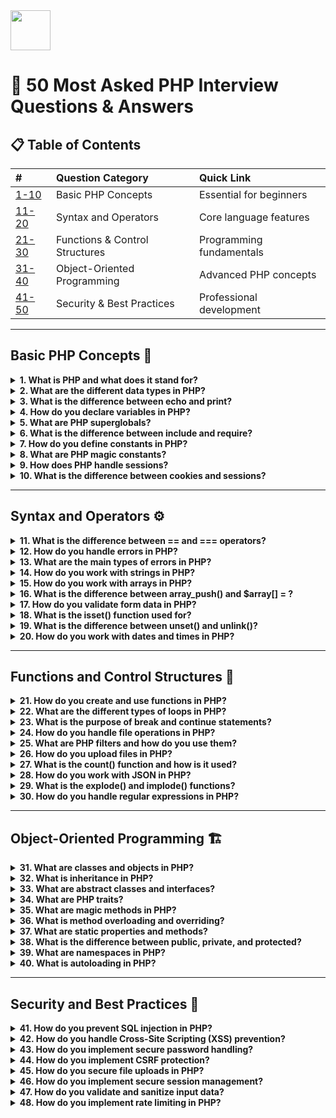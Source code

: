 <img src="https://r2cdn.perplexity.ai/pplx-full-logo-primary-dark%402x.png" style="height:64px;margin-right:32px"/>

# 🚀 50 Most Asked PHP Interview Questions \& Answers

## 📋 Table of Contents

| \# | Question Category | Quick Link |
| :-- | :-- | :-- |
| [1-10](#basic-php-concepts-) | Basic PHP Concepts | Essential for beginners |
| [11-20](#syntax-and-operators-) | Syntax and Operators | Core language features |
| [21-30](#functions-and-control-structures-) | Functions \& Control Structures | Programming fundamentals |
| [31-40](#object-oriented-programming-) | Object-Oriented Programming | Advanced PHP concepts |
| [41-50](#security-and-best-practices-) | Security \& Best Practices | Professional development |


***

## Basic PHP Concepts 🔰

<details>
<summary><strong>1. What is PHP and what does it stand for?</strong></summary>

**Answer:**
PHP originally meant "Personal Home Page" but now stands for "PHP: Hypertext Preprocessor" (recursive acronym). It's a server-side scripting language designed specifically for web development. PHP runs on the server and generates HTML or other content that's sent to the client's browser.[^1]

**Example:**
```php
<?php
echo "Hello, World! Today is " . date('Y-m-d');
?>
```
</details>
<details>
<summary><strong>2. What are the different data types in PHP?</strong></summary>

**Answer:**
PHP supports eight primary data types:[^2]
- **String** - text data
- **Integer** - whole numbers
- **Float/Double** - decimal numbers  
- **Boolean** - true/false
- **Array** - ordered maps
- **Object** - instances of classes
- **NULL** - represents no value
- **Resource** - references to external resources

**Example:**
```php
<?php
$string = "Hello World";        // String
$integer = 42;                  // Integer
$float = 3.14;                  // Float
$boolean = true;                // Boolean
$array = [1, 2, 3];            // Array
$null_var = null;              // NULL
?>
```
</details>
<details>
<summary><strong>3. What is the difference between echo and print?</strong></summary>

**Answer:**
Both `echo` and `print` output data, but they have key differences:[^2]
- **echo**: Can take multiple parameters, has no return value, slightly faster
- **print**: Takes only one parameter, returns 1 (can be used in expressions)

**Example:**
```php
<?php
// echo - multiple parameters
echo "Hello", " ", "World";

// print - single parameter, returns 1
$result = print "Hello World";
echo $result; // Outputs: 1
?>
```
</details>
<details>
<summary><strong>4. How do you declare variables in PHP?</strong></summary>

**Answer:**
Variables in PHP start with a dollar sign ($) followed by the variable name. Variable names must start with a letter or underscore, followed by letters, numbers, or underscores. They are case-sensitive.[^1]

**Example:**
```php
<?php
$name = "John";           // String variable
$age = 25;               // Integer variable
$_private = "hidden";    // Starting with underscore
$userName = "john123";   // CamelCase naming

// Variables are case-sensitive
$Name = "Jane";          // Different from $name
?>
```
</details>
<details>
<summary><strong>5. What are PHP superglobals?</strong></summary>

**Answer:**
Superglobals are built-in variables that are available in all scopes throughout the script. They can be accessed from any function, class, or file without using the `global` keyword.[^2]

**Example:**
```php
<?php
// Common superglobals
$_GET     // Data from URL parameters
$_POST    // Data from forms
$_SESSION // Session data
$_COOKIE  // Cookie values
$_SERVER  // Server information
$_FILES   // File upload information
$_REQUEST // Combination of GET, POST, and COOKIE
$GLOBALS  // References all variables in global scope

// Usage example
function displayUserInfo() {
    echo "User: " . $_SESSION['username'];
    echo "IP: " . $_SERVER['REMOTE_ADDR'];
}
?>
```
</details>
<details>
<summary><strong>6. What is the difference between include and require?</strong></summary>

**Answer:**
Both include files in PHP, but handle errors differently:[^2]
- **include**: Shows warning if file not found, continues execution
- **require**: Shows fatal error if file not found, stops execution
- **include_once/require_once**: Ensures file is included only once

**Example:**
```php
<?php
// include - continues if file missing
include 'header.php';
echo "This will still execute even if header.php is missing";

// require - stops if file missing
require 'config.php';
echo "This won't execute if config.php is missing";

// include_once - includes only once
include_once 'functions.php';
include_once 'functions.php'; // Won't include again
?>
```
</details>
<details>
<summary><strong>7. How do you define constants in PHP?</strong></summary>

**Answer:**
Constants are defined using the `define()` function. Once defined, they cannot be changed or undefined. Constants don't use the $ sign and are accessible from anywhere in the script.[^1]

**Example:**
```php
<?php
// Define constants
define("SITE_NAME", "My Website");
define("VERSION", "1.0.0");
define("DEBUG", true);

// Using constants
echo SITE_NAME;
echo "Version: " . VERSION;

// Magic constants (predefined)
echo __FILE__;      // Current file path
echo __LINE__;      // Current line number
echo __DIR__;       // Current directory
?>
```
</details>
<details>
<summary><strong>8. What are PHP magic constants?</strong></summary>

**Answer:**
Magic constants are special predefined constants that change depending on where they are used. They start and end with double underscores and provide information about the current context.[^2]

**Example:**
```php
<?php
class MyClass {
    public function showInfo() {
        echo "File: " . __FILE__ . "\n";
        echo "Line: " . __LINE__ . "\n";
        echo "Directory: " . __DIR__ . "\n";
        echo "Function: " . __FUNCTION__ . "\n";
        echo "Class: " . __CLASS__ . "\n";
        echo "Method: " . __METHOD__ . "\n";
    }
}

$obj = new MyClass();
$obj->showInfo();
?>
```
</details>
<details>
<summary><strong>9. How does PHP handle sessions?</strong></summary>

**Answer:**
Sessions allow data to be stored across multiple pages for a single user. PHP creates a unique session ID and stores it in a cookie on the user's browser. Session data is stored on the server.[^2]

**Example:**
```php
<?php
// Start session
session_start();

// Store data in session
$_SESSION['username'] = 'john';
$_SESSION['user_id'] = 123;

// Access session data
echo "Welcome " . $_SESSION['username'];

// Check if session variable exists
if (isset($_SESSION['username'])) {
    echo "User is logged in";
}

// Destroy session
session_destroy();
?>
```
</details>
<details>
<summary><strong>10. What is the difference between cookies and sessions?</strong></summary>

**Answer:**
Cookies and sessions both store user data but in different ways:[^2]

| Feature | Cookies | Sessions |
|---------|---------|----------|
| Storage Location | Client browser | Server |
| Security | Less secure | More secure |
| Data Size | Limited (4KB) | No limit |
| Expiration | Set expiration time | Expires when browser closes |

**Example:**
```php
<?php
// Setting a cookie
setcookie("user_preference", "dark_theme", time() + 3600);

// Reading a cookie
if (isset($_COOKIE['user_preference'])) {
    echo $_COOKIE['user_preference'];
}

// Session alternative
session_start();
$_SESSION['user_preference'] = 'dark_theme';
echo $_SESSION['user_preference'];
?>
```
</details>

***

## Syntax and Operators ⚙️

<details>
<summary><strong>11. What is the difference between == and === operators?</strong></summary>

**Answer:**
These are comparison operators with different levels of strictness:[^1]
- **==** (loose comparison): Compares values only, allows type conversion
- **===** (strict comparison): Compares both value and data type

**Example:**
```php
<?php
$a = 5;
$b = "5";

var_dump($a == $b);   // bool(true) - values are equal
var_dump($a === $b);  // bool(false) - types are different

// More examples
var_dump(0 == false);    // true
var_dump(0 === false);   // false
var_dump(null == "");    // true  
var_dump(null === "");   // false
?>
```
</details>
<details>
<summary><strong>12. How do you handle errors in PHP?</strong></summary>

**Answer:**
PHP has different error types and handling mechanisms. You can use error reporting, custom error handlers, and exception handling to manage errors effectively.[^1]

**Example:**
```php
<?php
// Error reporting
error_reporting(E_ALL);
ini_set('display_errors', 1);

// Custom error handler
function customError($errno, $errstr, $errfile, $errline) {
    echo "Error [$errno]: $errstr in $errfile on line $errline";
}
set_error_handler("customError");

// Exception handling
try {
    throw new Exception("Something went wrong!");
} catch (Exception $e) {
    echo "Caught exception: " . $e->getMessage();
} finally {
    echo "This always executes";
}
?>
```
</details>
<details>
<summary><strong>13. What are the main types of errors in PHP?</strong></summary>

**Answer:**
PHP has four main error types:[^1]
- **Parse/Syntax Error**: Code syntax issues
- **Fatal Error**: Critical errors that stop execution
- **Warning**: Non-critical issues that don't stop execution
- **Notice**: Minor issues like undefined variables

**Example:**
```php
<?php
// Parse Error (syntax error)
// echo "Hello World" // Missing semicolon

// Fatal Error
// $obj->method(); // Calling method on non-object

// Warning
// include 'nonexistent.php'; // File doesn't exist

// Notice
// echo $undefined_variable; // Variable not defined

// Proper error handling
if (isset($variable)) {
    echo $variable;
} else {
    echo "Variable not set";
}
?>
```
</details>
<details>
<summary><strong>14. How do you work with strings in PHP?</strong></summary>

**Answer:**
PHP provides many built-in functions for string manipulation. Strings can be created with single quotes, double quotes, or heredoc/nowdoc syntax.[^1]

**Example:**
```php
<?php
$string = "Hello World";

// String functions
echo strlen($string);              // Length: 11
echo strtoupper($string);          // HELLO WORLD
echo strtolower($string);          // hello world
echo substr($string, 0, 5);       // Hello
echo str_replace("World", "PHP", $string); // Hello PHP

// String concatenation
$first = "Hello";
$second = "World";
echo $first . " " . $second;       // Hello World

// Variable interpolation (double quotes only)
$name = "John";
echo "Hello $name";                // Hello John
echo "Hello {$name}";              // Hello John
?>
```
</details>
<details>
<summary><strong>15. How do you work with arrays in PHP?</strong></summary>

**Answer:**
PHP supports both indexed arrays (numeric keys) and associative arrays (string keys). Arrays are very flexible and can hold mixed data types.[^2]

**Example:**
```php
<?php
// Indexed array
$fruits = ["apple", "banana", "orange"];
$colors = array("red", "green", "blue");

// Associative array
$person = [
    "name" => "John",
    "age" => 30,
    "city" => "New York"
];

// Array functions
echo count($fruits);                    // 3
array_push($fruits, "grape");          // Add element
print_r($fruits);

// Loop through array
foreach ($person as $key => $value) {
    echo "$key: $value\n";
}

// Multidimensional array
$users = [
    ["name" => "John", "age" => 30],
    ["name" => "Jane", "age" => 25]
];
?>
```
</details>
<details>
<summary><strong>16. What is the difference between array_push() and $array[] = ?</strong></summary>

**Answer:**
Both add elements to arrays, but they work differently:[^2]
- **array_push()**: Function that can add multiple elements, returns new count
- **$array[]**: Direct assignment, slightly faster for single elements

**Example:**
```php
<?php
$fruits = ["apple", "banana"];

// Using array_push
$count = array_push($fruits, "orange", "grape");
echo "New count: $count\n";

// Using direct assignment
$colors = ["red", "green"];
$colors[] = "blue";
$colors[] = "yellow";

// Performance comparison for single element
$array1 = [];
$array2 = [];

// Faster for single elements
for ($i = 0; $i < 1000; $i++) {
    $array1[] = $i;
}

// Slightly slower but more explicit
for ($i = 0; $i < 1000; $i++) {
    array_push($array2, $i);
}
?>
```
</details>
<details>
<summary><strong>17. How do you validate form data in PHP?</strong></summary>

**Answer:**
Form validation involves checking user input for correctness and security. You should validate on both client and server side, but never trust client-side validation alone.[^1]

**Example:**
```php
<?php
if ($_POST) {
    $name = trim($_POST['name']);
    $email = trim($_POST['email']);
    $age = (int)$_POST['age'];
    
    $errors = [];
    
    // Validate name
    if (empty($name)) {
        $errors[] = "Name is required";
    } elseif (strlen($name) < 2) {
        $errors[] = "Name must be at least 2 characters";
    }
    
    // Validate email
    if (empty($email)) {
        $errors[] = "Email is required";
    } elseif (!filter_var($email, FILTER_VALIDATE_EMAIL)) {
        $errors[] = "Invalid email format";
    }
    
    // Validate age
    if ($age < 18 || $age > 120) {
        $errors[] = "Age must be between 18 and 120";
    }
    
    if (empty($errors)) {
        echo "Form is valid!";
    } else {
        foreach ($errors as $error) {
            echo $error . "<br>";
        }
    }
}
?>
```
</details>
<details>
<summary><strong>18. What is the isset() function used for?</strong></summary>

**Answer:**
The `isset()` function checks if a variable is set and is not NULL. It returns `true` if the variable exists and has a value other than NULL, otherwise `false`.[^2]

**Example:**
```php
<?php
$username = "john";
$password = "";
$age = null;

// isset() checks
var_dump(isset($username));    // bool(true)
var_dump(isset($password));    // bool(true) - empty string is still set
var_dump(isset($age));         // bool(false) - null is not set
var_dump(isset($undefined));   // bool(false) - variable doesn't exist

// Practical usage
if (isset($_POST['username']) && isset($_POST['password'])) {
    $user = $_POST['username'];
    $pass = $_POST['password'];
    
    // Process login
    if (!empty($user) && !empty($pass)) {
        echo "Processing login...";
    }
}

// Multiple variables
if (isset($username, $password, $age)) {
    echo "All variables are set";
}
?>
```
</details>
<details>
<summary><strong>19. What is the difference between unset() and unlink()?</strong></summary>

**Answer:**
These functions serve completely different purposes:[^1]
- **unset()**: Removes variables from memory
- **unlink()**: Deletes files from the filesystem

**Example:**
```php
<?php
// unset() - removes variables
$name = "John";
$age = 30;

echo $name; // John
unset($name);
// echo $name; // Would cause error - variable no longer exists

// Can unset multiple variables
unset($age, $city, $country);

// unset() with arrays
$fruits = ["apple", "banana", "orange"];
unset($fruits[^1]); // Removes "banana"
print_r($fruits);  // [^0] => apple, [^2] => orange

// unlink() - deletes files
file_put_contents('temp.txt', 'Hello World');
if (file_exists('temp.txt')) {
    unlink('temp.txt'); // Delete the file
    echo "File deleted";
}
?>
```
</details>
<details>
<summary><strong>20. How do you work with dates and times in PHP?</strong></summary>

**Answer:**
PHP provides extensive date and time functionality through built-in functions and the DateTime class. You can format, manipulate, and calculate with dates easily.[^1]

**Example:**
```php
<?php
// Current date and time
echo date('Y-m-d H:i:s');          // 2025-01-15 14:30:45
echo date('F j, Y');               // January 15, 2025

// Create specific dates
$date1 = new DateTime('2025-01-01');
$date2 = new DateTime('2025-12-31');

// Format dates
echo $date1->format('Y-m-d');      // 2025-01-01
echo $date2->format('M j, Y');     // Dec 31, 2025

// Date calculations
$date1->add(new DateInterval('P1M')); // Add 1 month
echo $date1->format('Y-m-d');         // 2025-02-01

// Time difference
$now = new DateTime();
$birthday = new DateTime('1990-05-15');
$age = $now->diff($birthday);
echo $age->y . ' years old';

// Timestamps
echo time();                       // Current Unix timestamp
echo strtotime('next Monday');     // Timestamp for next Monday
?>
```
</details>

***

## Functions and Control Structures 🔧

<details>
<summary><strong>21. How do you create and use functions in PHP?</strong></summary>

**Answer:**
Functions in PHP are defined using the `function` keyword. They can accept parameters, have default values, and return data. Functions help organize code and promote reusability.[^2]

**Example:**
```php
<?php
// Basic function
function greet($name) {
    return "Hello, " . $name . "!";
}

// Function with default parameter
function introduce($name, $age = 25) {
    return "$name is $age years old";
}

// Function with multiple return types
function calculate($a, $b, $operation = 'add') {
    switch ($operation) {
        case 'add':
            return $a + $b;
        case 'subtract':
            return $a - $b;
        case 'multiply':
            return $a * $b;
        default:
            return "Unknown operation";
    }
}

// Usage
echo greet("John");                    // Hello, John!
echo introduce("Jane");                // Jane is 25 years old
echo introduce("Bob", 30);             // Bob is 30 years old
echo calculate(10, 5, 'multiply');     // 50
?>
```
</details>
<details>
<summary><strong>22. What are the different types of loops in PHP?</strong></summary>

**Answer:**
PHP supports four main loop types: `for`, `while`, `do-while`, and `foreach`. Each is suited for different scenarios depending on your iteration needs.[^1]

**Example:**
```php
<?php
// for loop - when you know iteration count
for ($i = 1; $i <= 5; $i++) {
    echo "Number: $i\n";
}

// while loop - condition checked first
$count = 1;
while ($count <= 3) {
    echo "Count: $count\n";
    $count++;
}

// do-while loop - executes at least once
$x = 6;
do {
    echo "X is: $x\n";
    $x++;
} while ($x <= 5); // Still executes once even though condition is false

// foreach loop - for arrays
$fruits = ["apple", "banana", "orange"];
foreach ($fruits as $fruit) {
    echo "Fruit: $fruit\n";
}

// foreach with key-value pairs
$person = ["name" => "John", "age" => 30, "city" => "NYC"];
foreach ($person as $key => $value) {
    echo "$key: $value\n";
}
?>
```
</details>
<details>
<summary><strong>23. What is the purpose of break and continue statements?</strong></summary>

**Answer:**
Break and continue control loop execution flow:[^1]
- **break**: Immediately exits the loop completely
- **continue**: Skips current iteration and moves to next one

**Example:**
```php
<?php
// break example - exit loop when condition met
for ($i = 1; $i <= 10; $i++) {
    if ($i == 5) {
        break; // Exit loop when $i equals 5
    }
    echo "Number: $i\n";
}
// Output: 1, 2, 3, 4

// continue example - skip specific iterations
for ($i = 1; $i <= 5; $i++) {
    if ($i == 3) {
        continue; // Skip when $i equals 3
    }
    echo "Number: $i\n";
}
// Output: 1, 2, 4, 5

// Nested loops with break
$found = false;
for ($i = 1; $i <= 3; $i++) {
    for ($j = 1; $j <= 3; $j++) {
        if ($i == 2 && $j == 2) {
            $found = true;
            break 2; // Break out of both loops
        }
        echo "i=$i, j=$j\n";
    }
}
?>
```
</details>
<details>
<summary><strong>24. How do you handle file operations in PHP?</strong></summary>

**Answer:**
PHP provides various functions for file operations like reading, writing, and manipulating files. Always check if files exist and handle errors appropriately.[^2]

**Example:**
```php
<?php
// Write to file
$content = "Hello, World!\nThis is a test file.";
file_put_contents('test.txt', $content);

// Read entire file
$data = file_get_contents('test.txt');
echo $data;

// Read file line by line
$file = fopen('test.txt', 'r');
if ($file) {
    while (($line = fgets($file)) !== false) {
        echo "Line: " . $line;
    }
    fclose($file);
}

// File information
if (file_exists('test.txt')) {
    echo "File size: " . filesize('test.txt') . " bytes\n";
    echo "Last modified: " . date('Y-m-d H:i:s', filemtime('test.txt'));
}

// Directory operations
$files = scandir('.');
foreach ($files as $file) {
    if ($file != '.' && $file != '..') {
        echo "File: $file\n";
    }
}

// Delete file
unlink('test.txt');
?>
```
</details>
<details>
<summary><strong>25. What are PHP filters and how do you use them?</strong></summary>

**Answer:**
PHP filters are used to validate and sanitize data. They provide a safer way to handle user input and external data by applying predefined or custom filtering rules.[^1]

**Example:**
```php
<?php
// Validate email
$email = "john@example.com";
if (filter_var($email, FILTER_VALIDATE_EMAIL)) {
    echo "Valid email: $email\n";
}

// Validate URL
$url = "https://www.example.com";
if (filter_var($url, FILTER_VALIDATE_URL)) {
    echo "Valid URL: $url\n";
}

// Validate integer
$int = "100";
if (filter_var($int, FILTER_VALIDATE_INT)) {
    echo "Valid integer: $int\n";
}

// Sanitize string
$string = "<script>alert('xss')</script>Hello World";
$clean = filter_var($string, FILTER_SANITIZE_STRING);
echo "Cleaned: $clean\n"; // Hello World

// Sanitize email
$dirty_email = "john@@example.com";
$clean_email = filter_var($dirty_email, FILTER_SANITIZE_EMAIL);
echo "Cleaned email: $clean_email\n"; // john@example.com

// Filter array
$data = [
    "name" => "John<script>",
    "email" => "john@example.com",
    "age" => "30"
];

$filters = [
    "name" => FILTER_SANITIZE_STRING,
    "email" => FILTER_VALIDATE_EMAIL,
    "age" => FILTER_VALIDATE_INT
];

$filtered = filter_var_array($data, $filters);
print_r($filtered);
?>
```
</details>
<details>
<summary><strong>26. How do you upload files in PHP?</strong></summary>

**Answer:**
File uploads use the `$_FILES` superglobal and require proper HTML form setup. Always validate file types, sizes, and move uploaded files securely to prevent security issues.[^2]

**Example:**
```php
<!-- HTML Form -->
<form action="upload.php" method="post" enctype="multipart/form-data">
    <input type="file" name="fileToUpload" id="fileToUpload">
    <input type="submit" value="Upload File" name="submit">
</form>

<?php
// upload.php
if ($_SERVER['REQUEST_METHOD'] == 'POST' && isset($_FILES['fileToUpload'])) {
    $target_dir = "uploads/";
    $target_file = $target_dir . basename($_FILES["fileToUpload"]["name"]);
    $uploadOk = 1;
    $imageFileType = strtolower(pathinfo($target_file, PATHINFO_EXTENSION));
    
    // Check if file is actual image
    $check = getimagesize($_FILES["fileToUpload"]["tmp_name"]);
    if ($check !== false) {
        echo "File is an image - " . $check["mime"] . ".";
        $uploadOk = 1;
    } else {
        echo "File is not an image.";
        $uploadOk = 0;
    }
    
    // Check file size (5MB limit)
    if ($_FILES["fileToUpload"]["size"] > 5000000) {
        echo "Sorry, your file is too large.";
        $uploadOk = 0;
    }
    
    // Allow certain file formats
    $allowed = ["jpg", "jpeg", "png", "gif"];
    if (!in_array($imageFileType, $allowed)) {
        echo "Sorry, only JPG, JPEG, PNG & GIF files are allowed.";
        $uploadOk = 0;
    }
    
    // Upload file
    if ($uploadOk == 1) {
        if (move_uploaded_file($_FILES["fileToUpload"]["tmp_name"], $target_file)) {
            echo "The file " . basename($_FILES["fileToUpload"]["name"]) . " has been uploaded.";
        } else {
            echo "Sorry, there was an error uploading your file.";
        }
    }
}
?>
```
</details>
<details>
<summary><strong>27. What is the count() function and how is it used?</strong></summary>

**Answer:**
The `count()` function returns the number of elements in an array or properties in an object. It's essential for array operations and loop control.[^1]

**Example:**
```php
<?php
// Basic array counting
$fruits = ["apple", "banana", "orange"];
echo count($fruits); // Output: 3

// Multidimensional arrays
$matrix = [
    [1, 2, 3],
    [4, 5, 6],
    [7, 8, 9]
];
echo count($matrix);           // Output: 3 (outer array)
echo count($matrix, COUNT_RECURSIVE); // Output: 12 (all elements)

// Associative arrays
$person = [
    "name" => "John",
    "age" => 30,
    "city" => "New York"
];
echo count($person); // Output: 3

// Empty arrays
$empty = [];
echo count($empty); // Output: 0

// Using in loops
$data = ["a", "b", "c", "d", "e"];
for ($i = 0; $i < count($data); $i++) {
    echo "Index $i: " . $data[$i] . "\n";
}

// Performance tip: store count in variable for loops
$total = count($data);
for ($i = 0; $i < $total; $i++) {
    // Process data
}
?>
```
</details>
<details>
<summary><strong>28. How do you work with JSON in PHP?</strong></summary>

**Answer:**
PHP provides `json_encode()` and `json_decode()` functions to work with JSON data. This is essential for APIs, data storage, and client-server communication.[^2]

**Example:**
```php
<?php
// PHP array to JSON
$data = [
    "name" => "John Doe",
    "age" => 30,
    "skills" => ["PHP", "MySQL", "JavaScript"],
    "active" => true
];

$json = json_encode($data);
echo $json;
// Output: {"name":"John Doe","age":30,"skills":["PHP","MySQL","JavaScript"],"active":true}

// Pretty print JSON
$json_pretty = json_encode($data, JSON_PRETTY_PRINT);
echo $json_pretty;

// JSON to PHP array
$json_string = '{"name":"Jane","age":25,"city":"NYC"}';
$array = json_decode($json_string, true); // true for associative array
print_r($array);

// JSON to PHP object
$object = json_decode($json_string);
echo $object->name; // Jane

// Handle JSON errors
$invalid_json = '{"name":"John",age:30}'; // Invalid JSON
$result = json_decode($invalid_json);
if (json_last_error() !== JSON_ERROR_NONE) {
    echo "JSON Error: " . json_last_error_msg();
}

// Working with files
file_put_contents('data.json', $json);
$loaded_data = json_decode(file_get_contents('data.json'), true);
?>
```
</details>
<details>
<summary><strong>29. What is the explode() and implode() functions?</strong></summary>

**Answer:**
These functions convert between strings and arrays:[^2]
- **explode()**: Splits a string into an array using a delimiter
- **implode()**: Joins array elements into a string using a separator

**Example:**
```php
<?php
// explode() - string to array
$email = "john.doe@example.com";
$parts = explode("@", $email);
print_r($parts);
// Output: Array([^0] => john.doe [^1] => example.com)

$csv_data = "apple,banana,orange,grape";
$fruits = explode(",", $csv_data);
print_r($fruits);

// explode with limit
$text = "one-two-three-four";
$limited = explode("-", $text, 2);
print_r($limited);
// Output: Array([^0] => one [^1] => two-three-four)

// implode() - array to string
$words = ["Hello", "World", "from", "PHP"];
$sentence = implode(" ", $words);
echo $sentence; // Hello World from PHP

$numbers = [1, 2, 3, 4, 5];
$csv = implode(",", $numbers);
echo $csv; // 1,2,3,4,5

// Real-world example: URL building
$url_parts = ["https://", "www.example.com", "path", "to", "page"];
$url = implode("", $url_parts);
echo $url; // https://www.example.com/path/to/page

// Processing form data
if (isset($_POST['hobbies'])) {
    $hobbies = $_POST['hobbies']; // Array from checkboxes
    $hobby_string = implode(", ", $hobbies);
    echo "Your hobbies: " . $hobby_string;
}
?>
```
</details>
<details>
<summary><strong>30. How do you handle regular expressions in PHP?</strong></summary>

**Answer:**
PHP uses PCRE (Perl Compatible Regular Expressions) functions like `preg_match()`, `preg_replace()`, and `preg_split()`. Regular expressions are powerful for pattern matching and text manipulation.[^1]

**Example:**
```php
<?php
// preg_match - find pattern
$text = "My phone number is 555-123-4567";
$pattern = '/\d{3}-\d{3}-\d{4}/';

if (preg_match($pattern, $text, $matches)) {
    echo "Found phone: " . $matches[^0]; // 555-123-4567
}

// Validate email
$email = "john@example.com";
$email_pattern = '/^[a-zA-Z0-9._%+-]+@[a-zA-Z0-9.-]+\.[a-zA-Z]{2,}$/';
if (preg_match($email_pattern, $email)) {
    echo "Valid email format";
}

// preg_replace - replace pattern
$text = "Hello World! This is a test.";
$clean = preg_replace('/[^a-zA-Z0-9\s]/', '', $text);
echo $clean; // Hello World This is a test

// Extract all matches
$html = '<p>First paragraph</p><p>Second paragraph</p>';
preg_match_all('/<p>(.*?)<\/p>/', $html, $matches);
print_r($matches[^1]); // Array of paragraph contents

// preg_split - split by pattern
$text = "apple,banana;orange:grape";
$fruits = preg_split('/[,;:]/', $text);
print_r($fruits);

// Validation function
function validatePassword($password) {
    // At least 8 chars, 1 upper, 1 lower, 1 number
    $pattern = '/^(?=.*[a-z])(?=.*[A-Z])(?=.*\d)[a-zA-Z\d@$!%*?&]{8,}$/';
    return preg_match($pattern, $password);
}

var_dump(validatePassword("MyPass123")); // true
var_dump(validatePassword("weak"));      // false
?>
```
</details>

***

## Object-Oriented Programming 🏗️

<details>
<summary><strong>31. What are classes and objects in PHP?</strong></summary>

**Answer:**
Classes are blueprints for creating objects, while objects are instances of classes. PHP supports full object-oriented programming with properties, methods, inheritance, and more advanced OOP features.[^1]

**Example:**
```php
<?php
class Car {
    // Properties
    public $brand;
    public $model;
    private $price;
    protected $engine;
    
    // Constructor
    public function __construct($brand, $model, $price) {
        $this->brand = $brand;
        $this->model = $model;
        $this->price = $price;
        $this->engine = "V6";
    }
    
    // Methods
    public function start() {
        return "The {$this->brand} {$this->model} is starting...";
    }
    
    public function getPrice() {
        return $this->price;
    }
    
    public function setPrice($price) {
        if ($price > 0) {
            $this->price = $price;
        }
    }
}

// Create objects
$car1 = new Car("Toyota", "Camry", 25000);
$car2 = new Car("Honda", "Civic", 22000);

// Use objects
echo $car1->start();           // The Toyota Camry is starting...
echo $car1->brand;             // Toyota
echo $car1->getPrice();        // 25000
$car1->setPrice(26000);
?>
```
</details>
<details>
<summary><strong>32. What is inheritance in PHP?</strong></summary>

**Answer:**
Inheritance allows a class to inherit properties and methods from another class using the `extends` keyword. The child class can override parent methods and add new functionality while maintaining the parent's interface.[^1]

**Example:**
```php
<?php
// Parent class
class Vehicle {
    protected $brand;
    protected $year;
    
    public function __construct($brand, $year) {
        $this->brand = $brand;
        $this->year = $year;
    }
    
    public function start() {
        return "Vehicle is starting...";
    }
    
    public function getInfo() {
        return "{$this->brand} ({$this->year})";
    }
}

// Child class
class Car extends Vehicle {
    private $doors;
    
    public function __construct($brand, $year, $doors) {
        parent::__construct($brand, $year); // Call parent constructor
        $this->doors = $doors;
    }
    
    // Override parent method
    public function start() {
        return "Car engine is starting with a roar!";
    }
    
    // Add new method
    public function honk() {
        return "Beep! Beep!";
    }
    
    public function getInfo() {
        return parent::getInfo() . " - {$this->doors} doors";
    }
}

// Usage
$vehicle = new Vehicle("Generic", 2020);
$car = new Car("BMW", 2023, 4);

echo $vehicle->start();    // Vehicle is starting...
echo $car->start();        // Car engine is starting with a roar!
echo $car->getInfo();      // BMW (2023) - 4 doors
echo $car->honk();         // Beep! Beep!
?>
```
</details>
<details>
<summary><strong>33. What are abstract classes and interfaces?</strong></summary>

**Answer:**
Abstract classes provide partial implementation and cannot be instantiated. Interfaces define contracts that classes must implement. A class can extend one abstract class but implement multiple interfaces.[^1]

**Example:**
```php
<?php
// Abstract class
abstract class Animal {
    protected $name;
    
    public function __construct($name) {
        $this->name = $name;
    }
    
    // Concrete method
    public function getName() {
        return $this->name;
    }
    
    // Abstract method - must be implemented by child classes
    abstract public function makeSound();
    abstract public function move();
}

// Interface
interface Flyable {
    public function fly();
}

// Interface
interface Swimmable {
    public function swim();
}

// Concrete class extending abstract class
class Dog extends Animal {
    public function makeSound() {
        return "{$this->name} says Woof!";
    }
    
    public function move() {
        return "{$this->name} is running";
    }
}

// Class implementing multiple interfaces
class Duck extends Animal implements Flyable, Swimmable {
    public function makeSound() {
        return "{$this->name} says Quack!";
    }
    
    public function move() {
        return "{$this->name} is waddling";
    }
    
    public function fly() {
        return "{$this->name} is flying";
    }
    
    public function swim() {
        return "{$this->name} is swimming";
    }
}

// Usage
$dog = new Dog("Buddy");
$duck = new Duck("Donald");

echo $dog->makeSound();  // Buddy says Woof!
echo $duck->fly();       // Donald is flying
echo $duck->swim();      // Donald is swimming
?>
```
</details>
<details>
<summary><strong>34. What are PHP traits?</strong></summary>

**Answer:**
Traits enable code reuse in single inheritance languages like PHP. They allow you to include methods in multiple classes without using inheritance, solving the problem of code duplication across unrelated classes.[^2]

**Example:**
```php
<?php
// Define traits
trait Logger {
    public function log($message) {
        echo "[" . date('Y-m-d H:i:s') . "] " . $message . "\n";
    }
}

trait Validator {
    public function validate($data) {
        return !empty($data);
    }
    
    public function sanitize($data) {
        return htmlspecialchars(trim($data));
    }
}

// Use traits in classes
class User {
    use Logger, Validator;
    
    private $name;
    private $email;
    
    public function __construct($name, $email) {
        if ($this->validate($name) && $this->validate($email)) {
            $this->name = $this->sanitize($name);
            $this->email = $this->sanitize($email);
            $this->log("User created: {$this->name}");
        }
    }
    
    public function getName() {
        return $this->name;
    }
}

class Product {
    use Logger, Validator;
    
    private $title;
    private $price;
    
    public function __construct($title, $price) {
        if ($this->validate($title) && $price > 0) {
            $this->title = $this->sanitize($title);
            $this->price = $price;
            $this->log("Product created: {$this->title}");
        }
    }
}

// Usage
$user = new User("John Doe", "john@example.com");
$product = new Product("Laptop", 999.99);
?>
```
</details>
<details>
<summary><strong>35. What are magic methods in PHP?</strong></summary>

**Answer:**
Magic methods are special methods that start with double underscores. They are automatically called when certain events occur, such as object creation, property access, or method calls.[^2]

**Example:**
```php
<?php
class MagicExample {
    private $data = [];
    
    // Called when object is created
    public function __construct($name = "Unknown") {
        $this->data['name'] = $name;
        echo "Object created for: {$name}\n";
    }
    
    // Called when object is destroyed
    public function __destruct() {
        echo "Object destroyed\n";
    }
    
    // Called when accessing non-existent property
    public function __get($property) {
        if (isset($this->data[$property])) {
            return $this->data[$property];
        }
        return null;
    }
    
    // Called when setting non-existent property
    public function __set($property, $value) {
        $this->data[$property] = $value;
    }
    
    // Called when checking if property exists
    public function __isset($property) {
        return isset($this->data[$property]);
    }
    
    // Called when unsetting a property
    public function __unset($property) {
        unset($this->data[$property]);
    }
    
    // Called when object is treated as string
    public function __toString() {
        return "MagicExample: " . json_encode($this->data);
    }
    
    // Called when calling non-existent method
    public function __call($method, $args) {
        echo "Method {$method} called with args: " . implode(', ', $args) . "\n";
    }
    
    // Called when calling non-existent static method
    public static function __callStatic($method, $args) {
        echo "Static method {$method} called\n";
    }
}

// Usage
$obj = new MagicExample("John");

$obj->age = 30;              // Calls __set()
echo $obj->age;              // Calls __get()
echo isset($obj->age);       // Calls __isset()

echo $obj;                   // Calls __toString()
$obj->nonExistentMethod("test"); // Calls __call()

MagicExample::staticMethod(); // Calls __callStatic()
?>
```
</details>
<details>
<summary><strong>36. What is method overloading and overriding?</strong></summary>

**Answer:**
PHP doesn't support traditional method overloading (same method name with different parameters) but achieves similar results through magic methods. Method overriding allows child classes to provide specific implementations of parent methods.[^1]

**Example:**
```php
<?php
// Method Overriding Example
class Animal {
    public function speak() {
        return "Animal makes a sound";
    }
    
    public function info() {
        return "This is an animal";
    }
}

class Dog extends Animal {
    // Override parent method
    public function speak() {
        return "Dog barks: Woof! Woof!";
    }
    
    // Override parent method
    public function info() {
        return parent::info() . " - specifically a dog";
    }
}

// Method "Overloading" using __call magic method
class Calculator {
    public function __call($method, $args) {
        if ($method === 'add') {
            return $this->handleAdd($args);
        }
        throw new Exception("Method {$method} not found");
    }
    
    private function handleAdd($args) {
        $count = count($args);
        
        switch ($count) {
            case 1:
                return $args[^0];
            case 2:
                return $args[^0] + $args[^1];
            case 3:
                return $args[^0] + $args[^1] + $args[^2];
            default:
                return array_sum($args);
        }
    }
}

// Usage
$animal = new Animal();
$dog = new Dog();

echo $animal->speak();  // Animal makes a sound
echo $dog->speak();     // Dog barks: Woof! Woof!
echo $dog->info();      // This is an animal - specifically a dog

$calc = new Calculator();
echo $calc->add(5);         // 5
echo $calc->add(3, 7);      // 10
echo $calc->add(1, 2, 3);   // 6
echo $calc->add(1, 2, 3, 4, 5); // 15
?>
```
</details>
<details>
<summary><strong>37. What are static properties and methods?</strong></summary>

**Answer:**
Static properties and methods belong to the class rather than instances. They can be accessed without creating an object using the scope resolution operator (::). Static members are shared across all instances.[^1]

**Example:**
```php
<?php
class Counter {
    // Static property
    private static $count = 0;
    private static $instances = [];
    
    // Instance property
    private $id;
    
    public function __construct() {
        self::$count++;
        $this->id = self::$count;
        self::$instances[] = $this;
    }
    
    // Static method
    public static function getCount() {
        return self::$count;
    }
    
    // Static method
    public static function getInstances() {
        return self::$instances;
    }
    
    // Instance method
    public function getId() {
        return $this->id;
    }
    
    // Static method accessing static property
    public static function reset() {
        self::$count = 0;
        self::$instances = [];
    }
}

class DatabaseConnection {
    private static $instance = null;
    private $connection;
    
    // Private constructor (Singleton pattern)
    private function __construct() {
        $this->connection = "Database connected";
    }
    
    // Static method to get instance
    public static function getInstance() {
        if (self::$instance === null) {
            self::$instance = new self();
        }
        return self::$instance;
    }
    
    public function query($sql) {
        return "Executing: " . $sql;
    }
}

// Usage
echo Counter::getCount();  // 0 (no instances yet)

$c1 = new Counter();
$c2 = new Counter();
$c3 = new Counter();

echo Counter::getCount();  // 3
echo $c2->getId();         // 2

// Singleton pattern
$db1 = DatabaseConnection::getInstance();
$db2 = DatabaseConnection::getInstance();
var_dump($db1 === $db2);   // true (same instance)
?>
```
</details>
<details>
<summary><strong>38. What is the difference between public, private, and protected?</strong></summary>

**Answer:**
These are visibility modifiers that control access to properties and methods:[^1]
- **public**: Accessible from anywhere
- **private**: Only accessible within the same class
- **protected**: Accessible within the class and its subclasses

**Example:**
```php
<?php
class BankAccount {
    public $accountNumber;      // Accessible from anywhere
    protected $balance;         // Accessible in this class and subclasses
    private $pin;              // Only accessible within this class
    
    public function __construct($accountNumber, $initialBalance, $pin) {
        $this->accountNumber = $accountNumber;
        $this->balance = $initialBalance;
        $this->pin = $pin;
    }
    
    // Public method - accessible from anywhere
    public function getAccountInfo() {
        return "Account: " . $this->accountNumber;
    }
    
    // Protected method - accessible in subclasses
    protected function validatePin($inputPin) {
        return $this->pin === $inputPin;
    }
    
    // Private method - only within this class
    private function logTransaction($type, $amount) {
        echo "Log: {$type} of {$amount} on account {$this->accountNumber}\n";
    }
    
    public function withdraw($amount, $inputPin) {
        if ($this->validatePin($inputPin)) {
            if ($this->balance >= $amount) {
                $this->balance -= $amount;
                $this->logTransaction("Withdrawal", $amount);
                return true;
            }
        }
        return false;
    }
}

class SavingsAccount extends BankAccount {
    private $interestRate;
    
    public function __construct($accountNumber, $initialBalance, $pin, $interestRate) {
        parent::__construct($accountNumber, $initialBalance, $pin);
        $this->interestRate = $interestRate;
    }
    
    public function addInterest() {
        // Can access protected property and method
        $interest = $this->balance * $this->interestRate;
        $this->balance += $interest;
        
        // Can access protected method
        if ($this->validatePin("1234")) {
            echo "Interest added\n";
        }
        
        // Cannot access private property or method
        // echo $this->pin;  // Error
        // $this->logTransaction(); // Error
    }
}

// Usage
$account = new BankAccount("12345", 1000, "1234");

echo $account->accountNumber;    // OK - public
echo $account->getAccountInfo(); // OK - public method
// echo $account->balance;       // Error - protected
// echo $account->pin;           // Error - private
?>
```
</details>
<details>
<summary><strong>39. What are namespaces in PHP?</strong></summary>

**Answer:**
Namespaces provide a way to group related classes, interfaces, functions, and constants. They prevent naming conflicts and help organize code, especially in large applications or when using multiple libraries.[^1]

**Example:**
```php
<?php
// File: Database/Connection.php
namespace Database;

class Connection {
    public function connect() {
        return "Database connection established";
    }
}

class User {
    public function find($id) {
        return "Finding user {$id} in database";
    }
}

// File: Cache/Connection.php
namespace Cache;

class Connection {
    public function connect() {
        return "Cache connection established";
    }
}

// File: main.php
namespace App;

// Import specific class
use Database\Connection as DatabaseConnection;
use Cache\Connection as CacheConnection;
use Database\User;

// Or import entire namespace
use Database;

// Usage
$dbConn = new DatabaseConnection();
$cacheConn = new CacheConnection();
$user = new User();

echo $dbConn->connect();     // Database connection established
echo $cacheConn->connect();  // Cache connection established

// Alternative usage with full namespace
$dbConn2 = new Database\Connection();
$user2 = new Database\User();

// Global namespace
$dateTime = new \DateTime(); // \ refers to global namespace

// Define functions in namespace
namespace Utils;

function formatName($name) {
    return ucfirst(strtolower($name));
}

// Use the function
echo Utils\formatName("JOHN DOE");
?>
```
</details>
<details>
<summary><strong>40. What is autoloading in PHP?</strong></summary>

**Answer:**
Autoloading automatically loads PHP classes when they are first used, eliminating the need for manual include/require statements. This is typically achieved using `spl_autoload_register()` or Composer's PSR-4 autoloading.[^2]

**Example:**
```php
<?php
// Manual autoloader
spl_autoload_register(function ($className) {
    // Convert namespace separators to directory separators
    $classFile = str_replace('\\', DIRECTORY_SEPARATOR, $className) . '.php';
    
    // Define possible directories
    $directories = [
        'classes/',
        'lib/',
        'src/'
    ];
    
    foreach ($directories as $directory) {
        $file = $directory . $classFile;
        if (file_exists($file)) {
            require_once $file;
            return;
        }
    }
    
    throw new Exception("Class {$className} not found");
});

// PSR-4 compliant autoloader
spl_autoload_register(function ($className) {
    $prefix = 'App\\';
    $baseDir = __DIR__ . '/src/';
    
    // Check if class uses the namespace prefix
    $len = strlen($prefix);
    if (strncmp($prefix, $className, $len) !== 0) {
        return; // Not our responsibility
    }
    
    // Get relative class name
    $relativeClass = substr($className, $len);
    
    // Replace namespace separators with directory separators
    $file = $baseDir . str_replace('\\', '/', $relativeClass) . '.php';
    
    if (file_exists($file)) {
        require $file;
    }
});

// Composer autoloader (composer.json)
/*
{
    "autoload": {
        "psr-4": {
            "App\\": "src/",
            "Database\\": "src/Database/",
            "Utils\\": "src/Utils/"
        }
    }
}
*/

// After running "composer dump-autoload"
// require_once 'vendor/autoload.php';

// Now classes are loaded automatically
$user = new App\Models\User();        // Auto-loads src/Models/User.php
$db = new Database\Connection();      // Auto-loads src/Database/Connection.php
$helper = new Utils\StringHelper();  // Auto-loads src/Utils/StringHelper.php
?>
```
</details>

***

## Security and Best Practices 🔐

<details>
<summary><strong>41. How do you prevent SQL injection in PHP?</strong></summary>

**Answer:**
SQL injection is prevented by using prepared statements with parameter binding. Never concatenate user input directly into SQL queries. Use PDO or MySQLi with prepared statements to safely handle user data.[^2]

**Example:**
```php
<?php
// WRONG - Vulnerable to SQL injection
function getUserWrong($username, $password) {
    $pdo = new PDO('mysql:host=localhost;dbname=test', 'user', 'pass');
    $sql = "SELECT * FROM users WHERE username = '$username' AND password = '$password'";
    return $pdo->query($sql)->fetch();
}

// RIGHT - Using prepared statements
function getUserSafe($username, $password) {
    $pdo = new PDO('mysql:host=localhost;dbname=test', 'user', 'pass');
    
    // Prepare statement with placeholders
    $stmt = $pdo->prepare("SELECT * FROM users WHERE username = ? AND password = ?");
    
    // Execute with parameters
    $stmt->execute([$username, hash('sha256', $password)]);
    
    return $stmt->fetch();
}

// Named parameters (alternative)
function getUserSafeNamed($username, $password) {
    $pdo = new PDO('mysql:host=localhost;dbname=test', 'user', 'pass');
    
    $stmt = $pdo->prepare("SELECT * FROM users WHERE username = :username AND password = :password");
    
    $stmt->bindParam(':username', $username, PDO::PARAM_STR);
    $stmt->bindParam(':password', hash('sha256', $password), PDO::PARAM_STR);
    
    $stmt->execute();
    return $stmt->fetch();
}

// INSERT example
function createUser($username, $email, $password) {
    $pdo = new PDO('mysql:host=localhost;dbname=test', 'user', 'pass');
    
    $stmt = $pdo->prepare("INSERT INTO users (username, email, password, created_at) VALUES (?, ?, ?, NOW())");
    
    return $stmt->execute([
        $username,
        $email,
        password_hash($password, PASSWORD_DEFAULT)
    ]);
}
?>
```
</details>
<details>
<summary><strong>42. How do you handle Cross-Site Scripting (XSS) prevention?</strong></summary>

**Answer:**
XSS is prevented by properly escaping output and validating input. Never trust user data and always escape it when displaying in HTML. Use appropriate functions like `htmlspecialchars()` and validate input on the server side.[^1]

**Example:**
```php
<?php
// Prevent XSS when displaying user data
function escapeOutput($data) {
    return htmlspecialchars($data, ENT_QUOTES, 'UTF-8');
}

// Safe output
$userInput = "<script>alert('XSS');</script>";
echo escapeOutput($userInput); // &lt;script&gt;alert(&#039;XSS&#039;);&lt;/script&gt;

// Input validation and sanitization
function sanitizeInput($input) {
    // Remove HTML tags
    $input = strip_tags($input);
    
    // Remove special characters
    $input = htmlspecialchars($input, ENT_QUOTES, 'UTF-8');
    
    // Trim whitespace
    $input = trim($input);
    
    return $input;
}

// Content Security Policy header
function setCSPHeader() {
    header("Content-Security-Policy: default-src 'self'; script-src 'self' 'unsafe-inline'; style-src 'self' 'unsafe-inline'");
}

// Form handling with XSS prevention
if ($_POST) {
    $name = sanitizeInput($_POST['name']);
    $comment = sanitizeInput($_POST['comment']);
    
    // Validate
    if (strlen($name) < 2) {
        $errors[] = "Name is too short";
    }
    
    if (empty($errors)) {
        // Store safely in database using prepared statements
        $stmt = $pdo->prepare("INSERT INTO comments (name, comment) VALUES (?, ?)");
        $stmt->execute([$name, $comment]);
    }
}

// Display comments safely
function displayComments($pdo) {
    $stmt = $pdo->query("SELECT name, comment, created_at FROM comments ORDER BY created_at DESC");
    
    while ($row = $stmt->fetch()) {
        echo "<div class='comment'>";
        echo "<strong>" . escapeOutput($row['name']) . "</strong>";
        echo "<p>" . nl2br(escapeOutput($row['comment'])) . "</p>";
        echo "<small>" . escapeOutput($row['created_at']) . "</small>";
        echo "</div>";
    }
}
?>
```
</details>
<details>
<summary><strong>43. How do you implement secure password handling?</strong></summary>

**Answer:**
Use PHP's built-in password hashing functions `password_hash()` and `password_verify()`. Never store plain text passwords. Always hash passwords with a strong algorithm like bcrypt, which is the default in PHP.[^2]

**Example:**
```php
<?php
class UserAuth {
    private $pdo;
    
    public function __construct($pdo) {
        $this->pdo = $pdo;
    }
    
    // Register new user with secure password
    public function register($username, $email, $password) {
        // Validate password strength
        if (!$this->isPasswordStrong($password)) {
            throw new Exception("Password must be at least 8 characters with uppercase, lowercase, and number");
        }
        
        // Hash password securely
        $hashedPassword = password_hash($password, PASSWORD_DEFAULT);
        
        // Store in database
        $stmt = $this->pdo->prepare("INSERT INTO users (username, email, password) VALUES (?, ?, ?)");
        return $stmt->execute([$username, $email, $hashedPassword]);
    }
    
    // Login with secure password verification
    public function login($username, $password) {
        $stmt = $this->pdo->prepare("SELECT id, username, password FROM users WHERE username = ?");
        $stmt->execute([$username]);
        $user = $stmt->fetch();
        
        if ($user && password_verify($password, $user['password'])) {
            // Check if password needs rehashing (algorithm updated)
            if (password_needs_rehash($user['password'], PASSWORD_DEFAULT)) {
                $newHash = password_hash($password, PASSWORD_DEFAULT);
                $updateStmt = $this->pdo->prepare("UPDATE users SET password = ? WHERE id = ?");
                $updateStmt->execute([$newHash, $user['id']]);
            }
            
            return $user;
        }
        
        return false;
    }
    
    // Password strength validation
    private function isPasswordStrong($password) {
        return preg_match('/^(?=.*[a-z])(?=.*[A-Z])(?=.*\d)[a-zA-Z\d@$!%*?&]{8,}$/', $password);
    }
    
    // Change password
    public function changePassword($userId, $oldPassword, $newPassword) {
        // Verify old password first
        $stmt = $this->pdo->prepare("SELECT password FROM users WHERE id = ?");
        $stmt->execute([$userId]);
        $user = $stmt->fetch();
        
        if (!$user || !password_verify($oldPassword, $user['password'])) {
            return false;
        }
        
        // Validate new password
        if (!$this->isPasswordStrong($newPassword)) {
            throw new Exception("New password doesn't meet requirements");
        }
        
        // Hash and update
        $hashedPassword = password_hash($newPassword, PASSWORD_DEFAULT);
        $updateStmt = $this->pdo->prepare("UPDATE users SET password = ? WHERE id = ?");
        return $updateStmt->execute([$hashedPassword, $userId]);
    }
}

// Usage example
try {
    $pdo = new PDO('mysql:host=localhost;dbname=test', 'user', 'pass');
    $auth = new UserAuth($pdo);
    
    // Register
    $auth->register('john', 'john@example.com', 'MySecure123');
    
    // Login
    $user = $auth->login('john', 'MySecure123');
    if ($user) {
        echo "Login successful!";
        session_start();
        $_SESSION['user_id'] = $user['id'];
    } else {
        echo "Invalid credentials";
    }
} catch (Exception $e) {
    echo "Error: " . $e->getMessage();
}
?>
```
</details>
<details>
<summary><strong>44. How do you implement CSRF protection?</strong></summary>

**Answer:**
CSRF (Cross-Site Request Forgery) protection requires generating and validating tokens for forms. Each form should include a unique token that's verified on submission to ensure the request came from your application.[^1]

**Example:**
```php
<?php
session_start();

class CSRFProtection {
    // Generate CSRF token
    public static function generateToken() {
        if (empty($_SESSION['csrf_token'])) {
            $_SESSION['csrf_token'] = bin2hex(random_bytes(32));
        }
        return $_SESSION['csrf_token'];
    }
    
    // Validate CSRF token
    public static function validateToken($token) {
        return isset($_SESSION['csrf_token']) && 
               hash_equals($_SESSION['csrf_token'], $token);
    }
    
    // Generate HTML input field
    public static function getTokenField() {
        $token = self::generateToken();
        return "<input type='hidden' name='csrf_token' value='{$token}'>";
    }
    
    // Middleware to check CSRF token
    public static function checkToken() {
        if ($_SERVER['REQUEST_METHOD'] === 'POST') {
            $token = $_POST['csrf_token'] ?? '';
            
            if (!self::validateToken($token)) {
                http_response_code(403);
                die('CSRF token mismatch. Request blocked for security.');
            }
        }
    }
    
    // Regenerate token after use (for extra security)
    public static function regenerateToken() {
        $_SESSION['csrf_token'] = bin2hex(random_bytes(32));
        return $_SESSION['csrf_token'];
    }
}

// Protected form handler
if ($_POST) {
    CSRFProtection::checkToken();
    
    // Process form safely
    $name = htmlspecialchars($_POST['name']);
    $email = filter_var($_POST['email'], FILTER_VALIDATE_EMAIL);
    
    if ($email) {
        echo "Form processed successfully!";
        // Optionally regenerate token
        CSRFProtection::regenerateToken();
    } else {
        echo "Invalid email address";
    }
}
?>

<!-- HTML Form with CSRF protection -->
<form method="POST" action="">
    <?= CSRFProtection::getTokenField(); ?>
    
    <label for="name">Name:</label>
    <input type="text" name="name" required>
    
    <label for="email">Email:</label>
    <input type="email" name="email" required>
    
    <button type="submit">Submit</button>
</form>

<?php
// AJAX CSRF protection
if (isset($_GET['get_token'])) {
    header('Content-Type: application/json');
    echo json_encode(['csrf_token' => CSRFProtection::generateToken()]);
    exit;
}
?>

<script>
// For AJAX requests
function makeSecureAjaxCall(data) {
    fetch('?get_token=1')
        .then(response => response.json())
        .then(tokenData => {
            data.csrf_token = tokenData.csrf_token;
            
            return fetch('process.php', {
                method: 'POST',
                headers: {
                    'Content-Type': 'application/json',
                },
                body: JSON.stringify(data)
            });
        })
        .then(response => response.text())
        .then(result => console.log(result));
}
</script>
```
</details>
<details>
<summary><strong>45. How do you secure file uploads in PHP?</strong></summary>

**Answer:**
Secure file uploads require validating file types, sizes, and contents. Never trust the file extension or MIME type sent by the client. Store uploads outside the web root and use proper file validation techniques.[^2]

**Example:**
```php
<?php
class SecureFileUpload {
    private $uploadDir;
    private $allowedTypes;
    private $maxSize;
    
    public function __construct($uploadDir = 'uploads/', $maxSize = 5242880) { // 5MB
        $this->uploadDir = $uploadDir;
        $this->maxSize = $maxSize;
        $this->allowedTypes = [
            'image/jpeg' => 'jpg',
            'image/png' => 'png',
            'image/gif' => 'gif',
            'application/pdf' => 'pdf',
            'text/plain' => 'txt'
        ];
        
        // Ensure upload directory exists
        if (!is_dir($this->uploadDir)) {
            mkdir($this->uploadDir, 0755, true);
        }
    }
    
    public function upload($fileInput) {
        // Check if file was uploaded
        if (!isset($_FILES[$fileInput]) || $_FILES[$fileInput]['error'] !== UPLOAD_ERR_OK) {
            throw new Exception('No file uploaded or upload error occurred');
        }
        
        $file = $_FILES[$fileInput];
        
        // Validate file size
        if ($file['size'] > $this->maxSize) {
            throw new Exception('File size exceeds maximum allowed size');
        }
        
        // Get real MIME type
        $finfo = finfo_open(FILEINFO_MIME_TYPE);
        $mimeType = finfo_file($finfo, $file['tmp_name']);
        finfo_close($finfo);
        
        // Validate MIME type
        if (!array_key_exists($mimeType, $this->allowedTypes)) {
            throw new Exception('File type not allowed');
        }
        
        // Additional validation for images
        if (strpos($mimeType, 'image/') === 0) {
            $imageInfo = getimagesize($file['tmp_name']);
            if ($imageInfo === false) {
                throw new Exception('Invalid image file');
            }
            
            // Check image dimensions (optional)
            if ($imageInfo[^0] > 2000 || $imageInfo[^1] > 2000) {
                throw new Exception('Image dimensions too large');
            }
        }
        
        // Generate secure filename
        $extension = $this->allowedTypes[$mimeType];
        $filename = $this->generateSecureFilename($extension);
        $filepath = $this->uploadDir . $filename;
        
        // Move uploaded file
        if (!move_uploaded_file($file['tmp_name'], $filepath)) {
            throw new Exception('Failed to save uploaded file');
        }
        
        // Set proper permissions
        chmod($filepath, 0644);
        
        return [
            'filename' => $filename,
            'filepath' => $filepath,
            'size' => $file['size'],
            'type' => $mimeType
        ];
    }
    
    private function generateSecureFilename($extension) {
        return uniqid('file_', true) . '.' . $extension;
    }
    
    // Serve files securely (outside web root)
    public function serveFile($filename) {
        $filepath = $this->uploadDir . $filename;
        
        if (!file_exists($filepath)) {
            http_response_code(404);
            die('File not found');
        }
        
        // Get MIME type
        $finfo = finfo_open(FILEINFO_MIME_TYPE);
        $mimeType = finfo_file($finfo, $filepath);
        finfo_close($finfo);
        
        // Set appropriate headers
        header('Content-Type: ' . $mimeType);
        header('Content-Disposition: inline; filename="' . basename($filename) . '"');
        header('Content-Length: ' . filesize($filepath));
        
        // Serve file
        readfile($filepath);
        exit;
    }
}

// Usage
try {
    $uploader = new SecureFileUpload();
    
    if ($_POST && isset($_FILES['file'])) {
        $result = $uploader->upload('file');
        echo "File uploaded successfully: " . $result['filename'];
    }
    
} catch (Exception $e) {
    echo "Upload error: " . $e->getMessage();
}
?>

<!-- HTML Form -->
<form method="POST" enctype="multipart/form-data">
    <label for="file">Choose file (max 5MB):</label>
    <input type="file" name="file" accept=".jpg,.jpeg,.png,.gif,.pdf,.txt" required>
    <button type="submit">Upload</button>
</form>
```
</details>
<details>
<summary><strong>46. How do you implement secure session management?</strong></summary>

**Answer:**
Secure session management involves proper session configuration, regenerating session IDs, setting appropriate timeouts, and protecting against session hijacking. Always use HTTPS for sensitive applications.[^2]

**Example:**
```php
<?php
class SecureSession {
    private static $sessionTimeout = 1800; // 30 minutes
    private static $regenerateIdInterval = 300; // 5 minutes
    
    public static function start() {
        // Secure session configuration
        ini_set('session.cookie_httponly', 1);
        ini_set('session.use_only_cookies', 1);
        ini_set('session.cookie_secure', 1); // HTTPS only
        ini_set('session.cookie_samesite', 'Strict');
        
        session_start();
        
        // Validate session
        if (!self::isValidSession()) {
            self::destroy();
            session_start();
        }
        
        // Regenerate ID periodically
        if (self::shouldRegenerateId()) {
            self::regenerateId();
        }
        
        // Update last activity
        $_SESSION['last_activity'] = time();
    }
    
    private static function isValidSession() {
        // Check if session has required data
        if (!isset($_SESSION['created_at'])) {
            $_SESSION['created_at'] = time();
            return true;
        }
        
        // Check for session timeout
        if (isset($_SESSION['last_activity']) && 
            (time() - $_SESSION['last_activity']) > self::$sessionTimeout) {
            return false;
        }
        
        // Check for session hijacking
        if (isset($_SESSION['user_agent']) && 
            $_SESSION['user_agent'] !== $_SERVER['HTTP_USER_AGENT']) {
            return false;
        }
        
        // Check IP address (optional, can cause issues with proxies)
        if (isset($_SESSION['ip_address']) && 
            $_SESSION['ip_address'] !== $_SERVER['REMOTE_ADDR']) {
            return false;
        }
        
        return true;
    }
    
    private static function shouldRegenerateId() {
        return !isset($_SESSION['last_regenerate']) || 
               (time() - $_SESSION['last_regenerate']) > self::$regenerateIdInterval;
    }
    
    public static function regenerateId() {
        session_regenerate_id(true);
        $_SESSION['last_regenerate'] = time();
    }
    
    public static function login($userId, $userData = []) {
        // Regenerate session ID on login
        self::regenerateId();
        
        // Store user data
        $_SESSION['user_id'] = $userId;
        $_SESSION['user_data'] = $userData;
        $_SESSION['login_time'] = time();
        $_SESSION['user_agent'] = $_SERVER['HTTP_USER_AGENT'];
        $_SESSION['ip_address'] = $_SERVER['REMOTE_ADDR'];
        
        // Optional: store in database for tracking
        self::logSession($userId, session_id());
    }
    
    public static function logout() {
        // Clear session data
        if (isset($_SESSION['user_id'])) {
            self::logLogout($_SESSION['user_id'], session_id());
        }
        
        self::destroy();
    }
    
    public static function destroy() {
        session_unset();
        session_destroy();
        
        // Delete session cookie
        if (ini_get("session.use_cookies")) {
            $params = session_get_cookie_params();
            setcookie(session_name(), '', time() - 42000,
                $params["path"], $params["domain"],
                $params["secure"], $params["httponly"]
            );
        }
    }
    
    public static function isLoggedIn() {
        return isset($_SESSION['user_id']) && 
               isset($_SESSION['login_time']);
    }
    
    public static function getUserId() {
        return $_SESSION['user_id'] ?? null;
    }
    
    public static function getSessionInfo() {
        if (!self::isLoggedIn()) {
            return null;
        }
        
        return [
            'user_id' => $_SESSION['user_id'],
            'login_time' => $_SESSION['login_time'],
            'last_activity' => $_SESSION['last_activity'],
            'session_duration' => time() - $_SESSION['login_time']
        ];
    }
    
    private static function logSession($userId, $sessionId) {
        // Log session start (implement database logging)
        // $pdo->prepare("INSERT INTO user_sessions (user_id, session_id, started_at, ip_address, user_agent) VALUES (?, ?, NOW(), ?, ?)");
    }
    
    private static function logLogout($userId, $sessionId) {
        // Log session end (implement database logging)
        // $pdo->prepare("UPDATE user_sessions SET ended_at = NOW() WHERE user_id = ? AND session_id = ?");
    }
}

// Usage
SecureSession::start();

// Login
if ($_POST && isset($_POST['username'], $_POST['password'])) {
    // Authenticate user (implementation depends on your auth system)
    $userId = authenticateUser($_POST['username'], $_POST['password']);
    
    if ($userId) {
        SecureSession::login($userId, ['username' => $_POST['username']]);
        header('Location: dashboard.php');
        exit;
    } else {
        $error = "Invalid credentials";
    }
}

// Logout
if (isset($_GET['logout'])) {
    SecureSession::logout();
    header('Location: login.php');
    exit;
}

// Check authentication
if (!SecureSession::isLoggedIn()) {
    header('Location: login.php');
    exit;
}

// Display session info
$sessionInfo = SecureSession::getSessionInfo();
echo "Welcome user " . $sessionInfo['user_id'];
echo "Session duration: " . $sessionInfo['session_duration'] . " seconds";
?>
```
</details>
<details>
<summary><strong>47. How do you validate and sanitize input data?</strong></summary>

**Answer:**
Input validation and sanitization are crucial for security. Always validate data type, format, and range. Sanitize data by removing or escaping harmful characters. Use PHP's filter functions and create custom validation rules as needed.[^2]

**Example:**
```php
<?php
class InputValidator {
    private $errors = [];
    
    // Validate and sanitize string
    public function validateString($value, $minLength = 1, $maxLength = 255, $required = true) {
        if ($required && empty($value)) {
            $this->errors[] = "Field is required";
            return null;
        }
        
        // Sanitize
        $value = trim($value);
        $value = htmlspecialchars($value, ENT_QUOTES, 'UTF-8');
        
        // Validate length
        if (strlen($value) < $minLength) {
            $this->errors[] = "Minimum length is {$minLength} characters";
        }
        
        if (strlen($value) > $maxLength) {
            $this->errors[] = "Maximum length is {$maxLength} characters";
        }
        
        return $value;
    }
    
    // Validate email
    public function validateEmail($email, $required = true) {
        if ($required && empty($email)) {
            $this->errors[] = "Email is required";
            return null;
        }
        
        // Sanitize
        $email = filter_var($email, FILTER_SANITIZE_EMAIL);
        
        // Validate
        if (!filter_var($email, FILTER_VALIDATE_EMAIL)) {
            $this->errors[] = "Invalid email format";
            return null;
        }
        
        return $email;
    }
    
    // Validate phone number
    public function validatePhone($phone, $required = true) {
        if ($required && empty($phone)) {
            $this->errors[] = "Phone number is required";
            return null;
        }
        
        // Remove all non-digits
        $phone = preg_replace('/[^0-9]/', '', $phone);
        
        // Validate US phone format
        if (strlen($phone) !== 10) {
            $this->errors[] = "Phone number must be 10 digits";
            return null;
        }
        
        // Format: (123) 456-7890
        return sprintf("(%s) %s-%s", 
            substr($phone, 0, 3),
            substr($phone, 3, 3),
            substr($phone, 6, 4)
        );
    }
    
    // Validate integer
    public function validateInteger($value, $min = null, $max = null, $required = true) {
        if ($required && ($value === '' || $value === null)) {
            $this->errors[] = "Field is required";
            return null;
        }
        
        // Convert and validate
        $value = filter_var($value, FILTER_VALIDATE_INT);
        
        if ($value === false) {
            $this->errors[] = "Must be a valid integer";
            return null;
        }
        
        if ($min !== null && $value < $min) {
            $this->errors[] = "Minimum value is {$min}";
        }
        
        if ($max !== null && $value > $max) {
            $this->errors[] = "Maximum value is {$max}";
        }
        
        return $value;
    }
    
    // Validate URL
    public function validateUrl($url, $required = true) {
        if ($required && empty($url)) {
            $this->errors[] = "URL is required";
            return null;
        }
        
        // Add protocol if missing
        if (!preg_match('/^https?:\/\//', $url)) {
            $url = 'http://' . $url;
        }
        
        // Validate
        if (!filter_var($url, FILTER_VALIDATE_URL)) {
            $this->errors[] = "Invalid URL format";
            return null;
        }
        
        return $url;
    }
    
    // Validate date
    public function validateDate($date, $format = 'Y-m-d', $required = true) {
        if ($required && empty($date)) {
            $this->errors[] = "Date is required";
            return null;
        }
        
        $dateTime = DateTime::createFromFormat($format, $date);
        
        if (!$dateTime || $dateTime->format($format) !== $date) {
            $this->errors[] = "Invalid date format. Expected: {$format}";
            return null;
        }
        
        return $dateTime->format($format);
    }
    
    // Validate password strength
    public function validatePassword($password, $minLength = 8) {
        if (empty($password)) {
            $this->errors[] = "Password is required";
            return null;
        }
        
        if (strlen($password) < $minLength) {
            $this->errors[] = "Password must be at least {$minLength} characters";
        }
        
        if (!preg_match('/[A-Z]/', $password)) {
            $this->errors[] = "Password must contain at least one uppercase letter";
        }
        
        if (!preg_match('/[a-z]/', $password)) {
            $this->errors[] = "Password must contain at least one lowercase letter";
        }
        
        if (!preg_match('/\d/', $password)) {
            $this->errors[] = "Password must contain at least one number";
        }
        
        if (!preg_match('/[^a-zA-Z\d]/', $password)) {
            $this->errors[] = "Password must contain at least one special character";
        }
        
        return empty($this->errors) ? $password : null;
    }
    
    // Get validation errors
    public function getErrors() {
        return $this->errors;
    }
    
    // Check if validation passed
    public function isValid() {
        return empty($this->errors);
    }
    
    // Clear errors
    public function clearErrors() {
        $this->errors = [];
    }
}

// Usage example
if ($_POST) {
    $validator = new InputValidator();
    
    $name = $validator->validateString($_POST['name'], 2, 50);
    $email = $validator->validateEmail($_POST['email']);
    $phone = $validator->validatePhone($_POST['phone']);
    $age = $validator->validateInteger($_POST['age'], 18, 120);
    $website = $validator->validateUrl($_POST['website'], false); // Optional
    $birthday = $validator->validateDate($_POST['birthday']);
    $password = $validator->validatePassword($_POST['password']);
    
    if ($validator->isValid()) {
        echo "All data is valid!";
        
        // Process the validated data
        $userData = [
            'name' => $name,
            'email' => $email,
            'phone' => $phone,
            'age' => $age,
            'website' => $website,
            'birthday' => $birthday,
            'password' => password_hash($password, PASSWORD_DEFAULT)
        ];
        
        // Save to database using prepared statements
    } else {
        $errors = $validator->getErrors();
        foreach ($errors as $error) {
            echo "<div class='error'>{$error}</div>";
        }
    }
}
?>
```
</details>
<details>
<summary><strong>48. How do you implement rate limiting in PHP?</strong></summary>

**Answer:**
Rate limiting prevents abuse by limiting the number of requests a user can make within a time period. This can be implemented using session data, database storage, or caching systems like Redis.[^1]

**Example:**

```php
<?php
class RateLimiter {
    private $storage;
    private $maxRequests;
    private $timeWindow;
    
    public function __construct($maxRequests = 100, $timeWindow = 3600) { // 100 requests per hour
        $this->maxRequests = $maxRequests;
        $this->timeWindow = $timeWindow;
        $this->storage = new ArrayStorage(); // Use Redis or database in production
    }
    
    // Check if request is allowed
    public function isAllowed($identifier) {
        $key = "rate_limit:" . $identifier;
        $current = time();
        
        // Get existing requests
        $requests = $this->storage->get($key, []);
        
        // Remove old requests outside time window
        $requests = array_filter($requests, function($timestamp) use ($current) {
            return ($current - $timestamp) < $this->timeWindow;
        });
        
        // Check if limit exceeded
        if (count($requests) >= $this->maxRequests) {
            return false;
        }
        
        // Add current request
        $requests[] = $current;
        $this->storage->set($key, $requests, $this->timeWindow);
        
        return true;
    }
    
    // Get rate limit status
    public function getStatus($identifier) {
        $key = "rate_limit:" . $identifier;
        $current = time();
        $requests = $this->storage->get($key, []);
        
        // Remove old requests
        $requests = array_filter($requests, function($timestamp) use ($current) {
            return ($current - $timestamp) < $this->timeWindow;
        });
        
        $remaining = max(0, $this->maxRequests - count($requests));
        $resetTime = empty($requests) ? $current : min($requests) + $this->timeWindow;
        
        return [
            'requests_made' => count($requests),
            'requests_remaining' => $remaining,
            'reset_time' => $resetTime,
            'reset_in_seconds' => $resetTime - $current
        ];
    }
    
    // Block request and send appropriate headers
    public function blockRequest($identifier

<div style="text-align: center">⁂</div>

[^1]: https://www.geeksforgeeks.org/php/php-interview-questions-and-answers/
[^2]: https://www.interviewbit.com/php-interview-questions/
[^3]: https://www.simplilearn.com/php-interview-questions-article
[^4]: https://www.toptal.com/php/interview-questions
[^5]: https://www.hirist.tech/blog/top-50-php-interview-questions-and-answers/
[^6]: https://www.vskills.in/certification/blog/top-100-php-interview-questions-2025/
[^7]: https://www.iotaacademy.in/post/top-50-php-interview-questions-and-answers
[^8]: https://dev.to/robin-ivi/top-50-php-interview-questions-4p69
[^9]: https://blog.imocha.io/php-interview-questions-and-answers```


